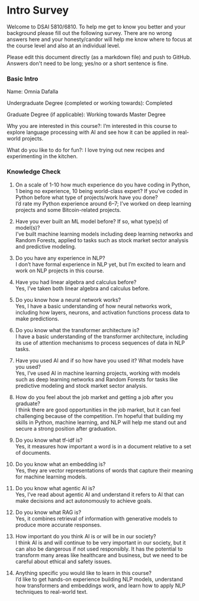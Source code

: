 # Intro Survey

Welcome to DSAI 5810/6810. To help me get to know you better and your background please fill out the following survey. 
There are no wrong answers here and your honesty/candor will 
help me know where to focus at the course level and also at an individual level.

Please edit this document directly (as a markdown file) and push to GitHub. Answers don't need to be long; yes/no or a short sentence is fine.


### Basic Intro

Name: Omnia Dafalla

Undergraduate Degree (completed or working towards): Completed

Graduate Degree (if applicable): Working towards Master Degree

Why you are interested in this course?: I’m interested in this course to explore language processing with AI and see how it can be applied in real-world projects.

What do you like to do for fun?: I love trying out new recipes and experimenting in the kitchen.


### Knowledge Check

1. On a scale of 1-10 how much experience do you have coding in Python, 1 being no experience, 10 being world-class expert? If you've coded in Python before what type of projects/work have you done?  
I’d rate my Python experience around 6–7; I’ve worked on deep learning projects and some Bitcoin-related projects.

2. Have you ever built an ML model before? If so, what type(s) of model(s)?  
I’ve built machine learning models including deep learning networks and Random Forests, applied to tasks such as stock market sector analysis and predictive modeling.

3. Do you have any experience in NLP?  
I don’t have formal experience in NLP yet, but I’m excited to learn and work on NLP projects in this course.

4. Have you had linear algebra and calculus before?  
Yes, I’ve taken both linear algebra and calculus before.

5. Do you know how a neural network works?  
Yes, I have a basic understanding of how neural networks work, including how layers, neurons, and activation functions process data to make predictions.

6. Do you know what the transformer architecture is?  
I have a basic understanding of the transformer architecture, including its use of attention mechanisms to process sequences of data in NLP tasks.

7. Have you used AI and if so how have you used it? What models have you used?  
Yes, I’ve used AI in machine learning projects, working with models such as deep learning networks and Random Forests for tasks like predictive modeling and stock market sector analysis.

8. How do you feel about the job market and getting a job after you graduate?  
I think there are good opportunities in the job market, but it can feel challenging because of the competition. I’m hopeful that building my skills in Python, machine learning, and NLP will help me stand out and secure a strong position after graduation.

9. Do you know what tf-idf is?  
Yes, it measures how important a word is in a document relative to a set of documents.

10. Do you know what an embedding is?  
Yes, they are vector representations of words that capture their meaning for machine learning models.

11. Do you know what agentic AI is?  
Yes, I’ve read about agentic AI and understand it refers to AI that can make decisions and act autonomously to achieve goals.

12. Do you know what RAG is?  
Yes, it combines retrieval of information with generative models to produce more accurate responses.

13. How important do you think AI is or will be in our society?  
I think AI is and will continue to be very important in our society, but it can also be dangerous if not used responsibly. It has the potential to transform many areas like healthcare and business, but we need to be careful about ethical and safety issues.

14. Anything specific you would like to learn in this course?  
I’d like to get hands-on experience building NLP models, understand how transformers and embeddings work, and learn how to apply NLP techniques to real-world text.
